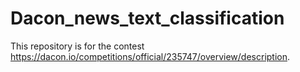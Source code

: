 # Dacon_news_text_classification
This repository is for the contest  https://dacon.io/competitions/official/235747/overview/description.

